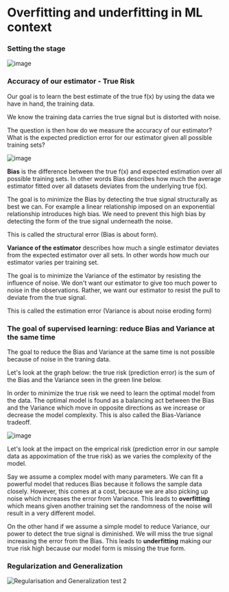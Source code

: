# Overfitting and underfitting in ML context

### Setting the stage

![image](https://user-images.githubusercontent.com/34986276/130934492-afcc2594-481b-4b7c-907d-1743bdbf3ed1.png)


### Accuracy of our estimator - True Risk

Our goal is to learn the best estimate of the true f(x) by using the data we have in hand, the training data. 

We know the training data carries the true signal but is distorted with noise.

The question is then how do we measure the accuracy of our estimator? What is the expected prediction error for our estimator given all possible training sets?

![image](https://user-images.githubusercontent.com/34986276/130936428-393e90ec-0e94-4d6f-b5dd-916d93118d57.png)

**Bias** is the difference between the true f(x) and expected estimation over all possible training sets. In other words Bias describes how much the average estimator fitted over all datasets deviates from the underlying true f(x). 

The goal is to minimize the Bias by detecting the true signal structurally as best we can. For example a linear relationship imposed on an exponential relationship introduces high bias. We need to prevent this high bias by detecting the form of the true signal underneath the noise. 

This is called the structural error (Bias is about form).

**Variance of the estimator** describes how much a single estimator deviates from the expected estimator over all sets. In other words how much our estimator varies per training set. 

The goal is to minimize the Variance of the estimator by resisting the influence of noise. We don't want our estimator to give too much power to noise in the observations. Rather, we want our estimator to resist the pull to deviate from the true signal. 

This is called the estimation error (Variance is about noise eroding form) 

### The goal of supervised learning: reduce Bias and Variance at the same time

The goal to reduce the Bias and Variance at the same time is not possible because of noise in the traning data. 

Let's look at the graph below: the true risk (prediction error) is the sum of the Bias and the Variance seen in the green line below.

In order to minimize the true risk we need to learn the optimal model from the data. 
The optimal model is found as a balancing act between the Bias and the Variance which move in opposite directions as we increase or decrease the model complexity.
This is also called the Bias-Variance tradeoff. 

![image](https://user-images.githubusercontent.com/34986276/130862105-62afe4c8-d7bc-492a-a34b-6785918cc8bf.png)

Let's look at the impact on the emprical risk (prediction error in our sample data as appoximation of the true risk) as we varies the complexity of the model.

Say we assume a complex model with many parameters. We can fit a powerful model that reduces Bias because it follows the sample data closely. 
However, this comes at a cost, because we are also picking up noise which increases the error from Variance. 
This leads to **overfitting** which means given another training set the randomness of the noise will result in a very different model.

On the other hand if we assume a simple model to reduce Variance, our power to detect the true signal is diminished. 
We will miss the true signal increasing the error from the Bias.
This leads to **underfitting** making our true risk high because our model form is missing the true form.

### Regularization and Generalization


![Regularisation and Generalization test 2](https://user-images.githubusercontent.com/34986276/130910089-935d0ddf-2ba1-409c-943a-4738e62d5986.png)






